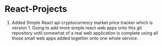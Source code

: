 # React-Projects

1. Added Simple React api cryptocurrency market price tracker which is version 1. 
Going to add more simple react web apps onto this git repository until somewhat of a real web application is complete using all those small web apps added together onto one whole service. 
